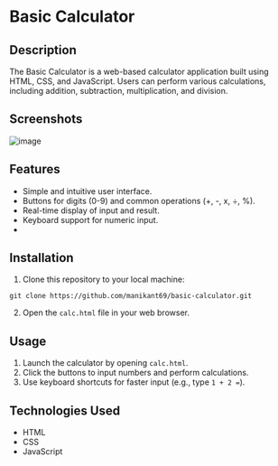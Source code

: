 # Basic Calculator

## Description
The Basic Calculator is a web-based calculator application built using HTML, CSS, and JavaScript. Users can perform various calculations, including addition, subtraction, multiplication, and division.

## Screenshots
![image](https://github.com/Manikant69/calculator/assets/100368724/03df1f14-f74c-49c5-ac3f-9592da1885da)


## Features
- Simple and intuitive user interface.
- Buttons for digits (0-9) and common operations (+, -, x, ÷, %).
- Real-time display of input and result.
- Keyboard support for numeric input.
- 
## Installation
1. Clone this repository to your local machine:

```
git clone https://github.com/manikant69/basic-calculator.git
```


2. Open the `calc.html` file in your web browser.

## Usage
1. Launch the calculator by opening `calc.html`.
2. Click the buttons to input numbers and perform calculations.
3. Use keyboard shortcuts for faster input (e.g., type `1 + 2 =`).



## Technologies Used
- HTML
- CSS
- JavaScript
